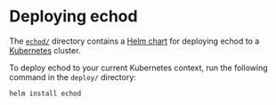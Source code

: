 # Deploying echod

The [`echod/`](echod/) directory contains a [Helm chart](https://github.com/kubernetes/helm) for deploying echod to a [Kubernetes](http://kubernetes.io) cluster.

To deploy echod to your current Kubernetes context, run the following command in the `deploy/` directory:

```text
helm install echod
```
